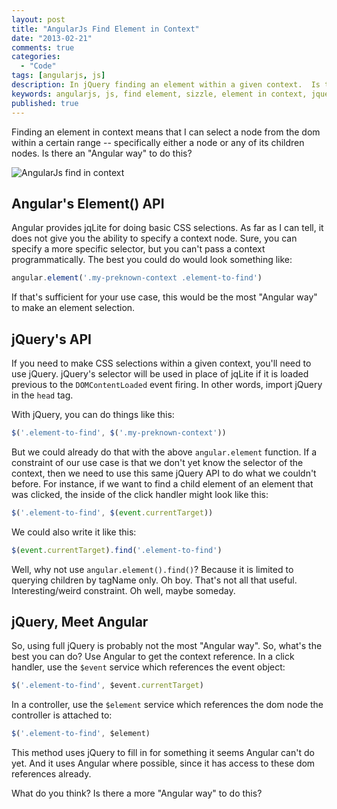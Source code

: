 ```yaml
---
layout: post
title: "AngularJs Find Element in Context"
date: "2013-02-21"
comments: true
categories:
  - "Code"
tags: [angularjs, js]
description: In jQuery finding an element within a given context.  Is there an "Angular way" to do the same thing?  Here's one.
keywords: angularjs, js, find element, sizzle, element in context, jquery
published: true
---
```


Finding an element in context means that I can select a node from the dom within a certain range -- specifically either a node or any of its children nodes.  Is there an "Angular way" to do this?

![AngularJs find in context](http://i.imgur.com/wVBKD.png)

<!--more-->

## Angular's Element() API

Angular provides jqLite for doing basic CSS selections.  As far as I can tell, it does not give you the ability to specify a context node.  Sure, you can specify a more specific selector, but you can't pass a context programmatically.  The best you could do would look something like:

```js
angular.element('.my-preknown-context .element-to-find')
```

If that's sufficient for your use case, this would be the most "Angular way" to make an element selection.

## jQuery's API

If you need to make CSS selections within a given context, you'll need to use jQuery.  jQuery's selector will be used in place of jqLite if it is loaded previous to the `DOMContentLoaded` event firing.  In other words, import jQuery in the `head` tag.

With jQuery, you can do things like this:

```js
$('.element-to-find', $('.my-preknown-context'))
```

But we could already do that with the above `angular.element` function.  If a constraint of our use case is that we don't yet know the selector of the context, then we need to  use this same jQuery API to do what we couldn't before.  For instance, if we want to find a child element of an element that was clicked, the inside of the click handler might look like this:

```js
$('.element-to-find', $(event.currentTarget))
```

We could also write it like this:

```js
$(event.currentTarget).find('.element-to-find')
```

Well, why not use `angular.element().find()`?  Because it is limited to querying children by tagName only.  Oh boy.  That's not all that useful.  Interesting/weird constraint.  Oh well, maybe someday.

## jQuery, Meet Angular

So, using full jQuery is probably not the most "Angular way".  So, what's the best you can do?  Use Angular to get the context reference.  In a click handler, use the `$event` service which references the event object:

```js
$('.element-to-find', $event.currentTarget)
```

In a controller, use the `$element` service which references the dom node the controller is attached to:

```js
$('.element-to-find', $element)
```

This method uses jQuery to fill in for something it seems Angular can't do yet.  And it uses Angular where possible, since it has access to these dom references already.

What do you think?  Is there a more "Angular way" to do this?
